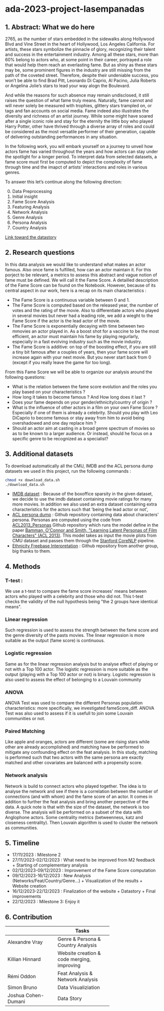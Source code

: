 # ada-2023-project-lasempanadas

## 1. Abstract: What we do here
2765, as the number of stars embedded in the sidewalks along Hollywood Blvd and Vine Street in the heart of Hollywood, Los Angeles California. 
For artists, these stars symbolize the pinnacle of glory, recognizing their talent and success in the entertainment industry.
Among all these stars, more than 60% belong to actors who, at some point in their career, portrayed a role that would help them reach an everlasting fame.
But as shiny as these stars may be, some prominent figures in the industry are still missing from the path of the coveted street. Therefore, despite their undeniable success,  you won’t be able to find Brad Pitt, Leonardo Di Caprio, Al Pacino, Julia Roberts or Angelina Jolie’s stars to lead your way alogn the Boulevard.

And while the reasons for such absence may remain undisclosed, it still raises the question of what fame truly means. Naturally, fame cannot and will never solely be measured with trophies, glittery stars trampled on, or tags and fan accounts on social media. Fame indeed also illustrates the diversity and richness of an artist journey.  While some might have soared after a single iconic role and stay for the eternity the little boy who played Harry Potter, other have thrived through a diverse array of roles and could be considered as the most versatile performer of their generation, capable of delivering outstanding performances in any situation. 

In the following work, you will embark yourself on a journey to unveil how actors fame has varied throughout the years and how actors can stay under the spotlight for a longer period. To interpret data from selected datasets, a fame score must first be computed to depict the complexity of fame through time and the imapct of artists’ interactions and roles in various genres. 

To answer this let’s continue along the following direction: 

0.  Data Preprocessing
1.	Initial insight
2.  Fame Score Analysis
3.	Featuring Analysis
4.	Network Analysis
5.  Genre Analysis
6.  Persona Analysis
7.  Country Analysis

[Link toward the datastory](https://yseoo.github.io/las-empanadas-story/)


## 2. Research questions
In this data analysis we would like to understand what makes an actor famous. Also once fame is fulfilled, how can an actor maintain it.
For this porject to be relevant, a metrics to assess this abstract and vague notion of fame must be defined. We will call it the Fame Score. A detailled description of the Fame Score can be found on the Notebook. However, because of its central aspect in our work, here is a recap on its main characteristics :

- The Fame Score is a continuous variable between 0 and 1.
- The Fame Score is computed based on the released year, the number of votes and the rating of the movie. Also to differentiate actors who played in several movies but never had a leading role, we add a wieght to the Fame Score if the actor is the lead actor of the movie.
- The Fame Score is exponentially decaying with time between two mmovies an actor played in. As a boost shot for a vaccine to be the most efficient, an actor must maintain his fame by playing regurlarly, especially in a fast evolving industry such as the movie industry.
- The Fame Score is additive: on top of the boosting effect, if you are still a tiny bit famous after a couples of years, then your fame score will increase again with your next movie. But you never start back from 0 (except if you really leave the game for too long).


From this Fame Score we will be able to organize our analysis around the following questions: 

- What is the relation between the fame score evolution and the roles you play based on your characteristics ?
- How long it takes to become famous ? And How long does it last ?
- Does your fame depends on your gender/ethnicity/country of origin ?
- What is the influence of other actors in a film on your own Fame Score ? Especially if one of them is already a celebrity. Should you play with Leo DiCaprio to become famous or stay away from him to avoid being overshadowed and one day replace him ?
- Should an actor aim at casting in a broad genre spectrum of movies so as to be known to a larger audience. Or instead, should he focus on a specific genre to be recognized as a specialist?




## 3. Additional datasets
To download automatically all the CMU, IMDB and the ACL persona dump datasets we used in this project, run the following commands : 

```bash
chmod +x download_data.sh
./download_data.sh
```


- [IMDB dataset](https://developer.imdb.com/non-commercial-datasets/) : Because of the boxoffice sparsity in the given dataset, we decide to use the imdb dataset containing movie ratings for many more movies. In addition we also used an extra dataset containing extra characteristics for the actors such that 'being the lead actor or not', 
- [ACL persona dump](https://github.com/MichelDucartier/ACL_personas_dump/tree/master) : Github repository containing data about characters' persona. Personas are computed using the code from [ACL2013_Personas](https://github.com/dbamman/ACL2013_Personas/tree/master) Github repository which runs the model define in the paper [Bamman, O'Connor and Smith, "Learning Latent Personas of Film Characters" (ACL 2013)](https://aclanthology.org/P13-1035.pdf). This model takes as input the movie plots from CMU dataset and passes them through the [Stanford CoreNLP](https://stanfordnlp.github.io/CoreNLP/) pipeline.
- [Ethnicity Freebase Interpretation](https://github.com/epfl-ada/ada-2023-project-draco) : Github repository from another group, big thanks to them. 

## 4. Methods
### T-test : 
We use a t-test to compare the fame score increases' means between actors who played with a celebrity and those who did not. This t-test checks the validity of the null hypothesis being "the 2 groups have identical means".

### Linear regression
Such regression is used to assess the strength between the fame score and the genre diversity of the pasts movies. The linear regression is more suitable as the output (fame score) is continuous.

### Logistic regression
Same as for the linear regression analysis but to analyse effect of playing or not with a Top 100 actor. The logistic regression is more suitable as the output (playing with a Top 100 actor or not) is binary. 
Logistic regression is also used to assess the effect of belonging to a Louvain community 

### ANOVA
ANOVA Test was used to compare the different Personas population characteristics: more specifically, we investigated fameScore_diff.
ANOVA Test was also used to assess if it is usefull to join some Louvain communities or not.

### Paired Matching
Like apple and oranges, actors are different (some are rising stars while other are already accomplished) and matching have be performed to mitigate any confounding effect on the feat analysis. In this study, matching is performed such that two actors with the same persona are exactly matched and other covariates are balanced with a propensity score.

### Network analysis
Network is build to connect actors who played together. The idea is to analyse the network and see if there is a correlation between the number of connections (and with whom) and the fame score of an actor. It comes in addition to further the feat analysis and bring another perpective of the data. A quick note is that with the size of the dataset, the network is too diverse. The analysis will be performed on a subset of the data with Anglophone actors. Some centrality metrics (betweenness, katz and closeness centrality). Then Louvain algorithm is used to cluster the network as communities.


## 5. Timeline

- 17/11/2023 : Milestone 2
- 27/11/2023-02/12/2023 : What need to be improved from M2 feedback + Starting of complementary analysis
- 02/12/2023-09/12/2023 : Improvement of the Fame Score computation 
- 09/12/2023-16/12/2023 : New Analysis (Networks/Feat/Country/Genre...) + Visualization of the results + Website creation
- 16/12/2023-22/12/2023 : Finalization of the website + Datastory + Final improvements
- 22/12/2023 : Milestone 3: Enjoy it


## 6. Contribution

<table class="tg" style="undefined;table-layout: fixed; width: 500px">
<colgroup>
<col style="width: 164px">
<col style="width: 178px">
</colgroup>
<thead>
  <tr>
    <th class="tg-0lax"></th>
    <th class="tg-0lax">Tasks</th>
  </tr>
</thead>
<tbody>
  <tr>
    <td class="tg-0lax">Alexandre Vray</td>
    <td class="tg-0lax">Genre & Persona & Country Analysis</td>
  </tr>
  <tr>
    <td class="tg-0lax">Killian Hinnard</td>
    <td class="tg-0lax">Website creation & code merging, improving </td>
  </tr>
  <tr>
    <td class="tg-0lax">Rémi Oddon</td>
    <td class="tg-0lax">Feat Analysis & Network Analysis </td>
  </tr>
  <tr>
    <td class="tg-0lax">Simon Bruno</td>
    <td class="tg-0lax">Data Visualiziation</td>
  </tr>
  <tr>
    <td class="tg-0lax">Joshua Cohen-Dumani</td>
    <td class="tg-0lax">Data Story</td>
  </tr>
</tbody>
</table>




